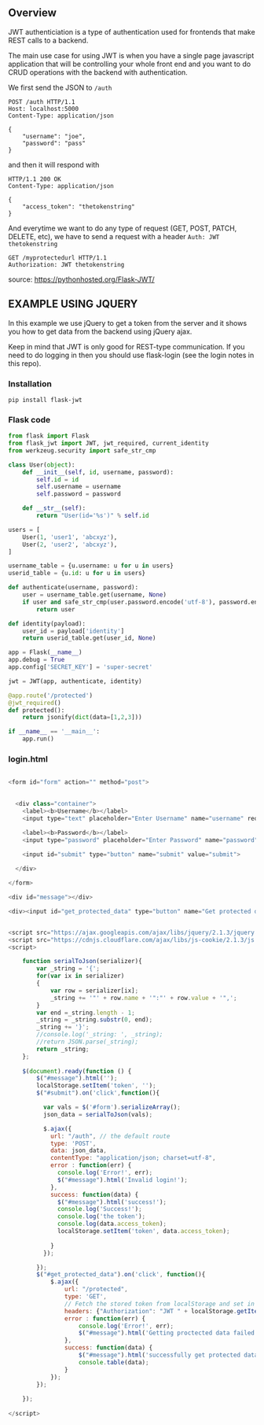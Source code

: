 
Overview
--------
JWT authenticiation is a type of authentication used for frontends 
that make REST calls to a backend.

The main use case for using JWT is when you have a single page javascript
application that will be controlling your whole front end and 
you want to do CRUD operations with the backend with authentication.

We first send the JSON to `/auth` 
```
POST /auth HTTP/1.1
Host: localhost:5000
Content-Type: application/json

{
    "username": "joe",
    "password": "pass"
}
```
and then it will respond with
```
HTTP/1.1 200 OK
Content-Type: application/json

{
    "access_token": "thetokenstring"
}
```
And everytime we want to do any type of request (GET, POST, PATCH, DELETE, etc),
we have to send a request with a header `Auth: JWT thetokenstring`
```
GET /myprotectedurl HTTP/1.1
Authorization: JWT thetokenstring
```

source: https://pythonhosted.org/Flask-JWT/

EXAMPLE USING JQUERY
--------------------
In this example we use jQuery to get a token from the server
and it shows you how to get data from the backend using
jQuery ajax.

Keep in mind that JWT is only good for REST-type communication.
If you need to do logging in then you should use flask-login (see the login notes in this repo).

### Installation
```
pip install flask-jwt
```

### Flask code
```python
from flask import Flask
from flask_jwt import JWT, jwt_required, current_identity
from werkzeug.security import safe_str_cmp

class User(object):
    def __init__(self, id, username, password):
        self.id = id
        self.username = username
        self.password = password

    def __str__(self):
        return "User(id='%s')" % self.id

users = [
    User(1, 'user1', 'abcxyz'),
    User(2, 'user2', 'abcxyz'),
]

username_table = {u.username: u for u in users}
userid_table = {u.id: u for u in users}

def authenticate(username, password):
    user = username_table.get(username, None)
    if user and safe_str_cmp(user.password.encode('utf-8'), password.encode('utf-8')):
        return user

def identity(payload):
    user_id = payload['identity']
    return userid_table.get(user_id, None)

app = Flask(__name__)
app.debug = True
app.config['SECRET_KEY'] = 'super-secret'

jwt = JWT(app, authenticate, identity)

@app.route('/protected')
@jwt_required()
def protected():
    return jsonify(dict(data=[1,2,3]))

if __name__ == '__main__':
    app.run()

```

### login.html
```javascript

<form id="form" action="" method="post">
  

  <div class="container">
    <label><b>Username</b></label>
    <input type="text" placeholder="Enter Username" name="username" required>

    <label><b>Password</b></label>
    <input type="password" placeholder="Enter Password" name="password" required>

    <input id="submit" type="button" name="submit" value="submit">
    
  </div>

</form>

<div id="message"></div>

<div><input id="get_protected_data" type="button" name="Get protected data"></input></div>


<script src="https://ajax.googleapis.com/ajax/libs/jquery/2.1.3/jquery.min.js" type="text/javascript"></script>
<script src="https://cdnjs.cloudflare.com/ajax/libs/js-cookie/2.1.3/js.cookie.min.js"></script>
<script>

    function serialToJson(serializer){
        var _string = '{';
        for(var ix in serializer)
        {
            var row = serializer[ix];
            _string += '"' + row.name + '":"' + row.value + '",';
        }
        var end =_string.length - 1;
        _string = _string.substr(0, end);
        _string += '}';
        //console.log('_string: ', _string);
        //return JSON.parse(_string);
        return _string;
    };
 
    $(document).ready(function () {
        $("#message").html('');
        localStorage.setItem('token', '');
        $("#submit").on('click',function(){

          var vals = $('#form').serializeArray();
          json_data = serialToJson(vals);

          $.ajax({
            url: "/auth", // the default route
            type: 'POST',
            data: json_data,
            contentType: "application/json; charset=utf-8",
            error : function(err) {
              console.log('Error!', err);
              $("#message").html('Invalid login!');
            },
            success: function(data) {
              $("#message").html('success!');
              console.log('Success!');
              console.log('the token');
              console.log(data.access_token);
              localStorage.setItem('token', data.access_token);
              
            }
          });

        });
        $("#get_protected_data").on('click', function(){
            $.ajax({
                url: "/protected",
                type: 'GET',
                // Fetch the stored token from localStorage and set in the header
                headers: {"Authorization": "JWT " + localStorage.getItem('token')},
                error : function(err) {
                    console.log('Error!', err);
                    $("#message").html('Getting proctected data failed!');
                },
                success: function(data) {
                    $("#message").html('successfully get protected data');
                    console.table(data);
                }
            });
        });
        
    });
 
</script>

```